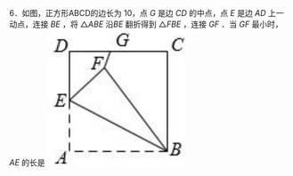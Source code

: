 6．如图，正方形ABCD的边长为 10，点 $G$ 是边 $C D$ 的中点，点 $E$ 是边 $A D$ 上一动点，连接 $B E$ ，将 $\triangle A B E$ 沿$B E$ 翻折得到 $\triangle F B E$ ，连接 $G F$ ．当 $G F$ 最小时， $A E$ 的长是
![](<../../qs_image_DB/专题2-3_八种隐圆类最值问题，圆来如此简单（解析版）/3572c8994e34106ab7b3b7b962b7c6fd54af2ae37643bb06ea1e13e51ad970b3.jpg>)
